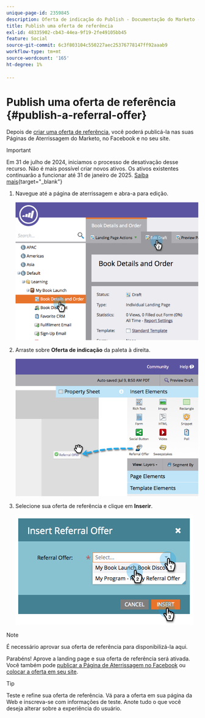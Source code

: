 ```yaml
---
unique-page-id: 2359845
description: Oferta de indicação do Publish - Documentação do Marketo - Documentação do produto
title: Publish uma oferta de referência
exl-id: 48335902-cb43-44ea-9f19-2fe49105bb45
feature: Social
source-git-commit: 6c3f803104c550227aec25376778147ff92aaab9
workflow-type: tm+mt
source-wordcount: '165'
ht-degree: 1%

---
```


# Publish uma oferta de referência {#publish-a-referral-offer}

Depois de [criar uma oferta de referência](/help/marketo/product-docs/demand-generation/social/referral-offers/create-a-referral-offer.md), você poderá publicá-la nas suas Páginas de Aterrissagem do Marketo, no Facebook e no seu site.

>[!IMPORTANT]
>
>Em 31 de julho de 2024, iniciamos o processo de desativação desse recurso. Não é mais possível criar novos ativos. Os ativos existentes continuarão a funcionar até 31 de janeiro de 2025. [Saiba mais](https://nation.marketo.com/t5/employee-blogs/marketo-engage-social-features-deprecation/ba-p/351977){target="_blank"}

1. Navegue até a página de aterrissagem e abra-a para edição.

   ![](assets/image2014-9-19-11-3a15-3a30.png)

1. Arraste sobre **Oferta de indicação** da paleta à direita.

   ![](assets/image2014-9-19-11-3a15-3a42.png)

1. Selecione sua oferta de referência e clique em **Inserir**.

   ![](assets/image2014-9-19-11-3a15-3a52.png)

>[!NOTE]
>
>É necessário aprovar sua oferta de referência para disponibilizá-la aqui.

Parabéns! Aprove a landing page e sua oferta de referência será ativada. Você também pode [publicar a Página de Aterrissagem no Facebook](/help/marketo/product-docs/demand-generation/facebook/publish-landing-pages-to-facebook.md) ou [colocar a oferta em seu site](/help/marketo/product-docs/demand-generation/social/social-functions/deploy-social-on-your-website.md).

>[!TIP]
>
>Teste e refine sua oferta de referência. Vá para a oferta em sua página da Web e inscreva-se com informações de teste. Anote tudo o que você deseja alterar sobre a experiência do usuário.
